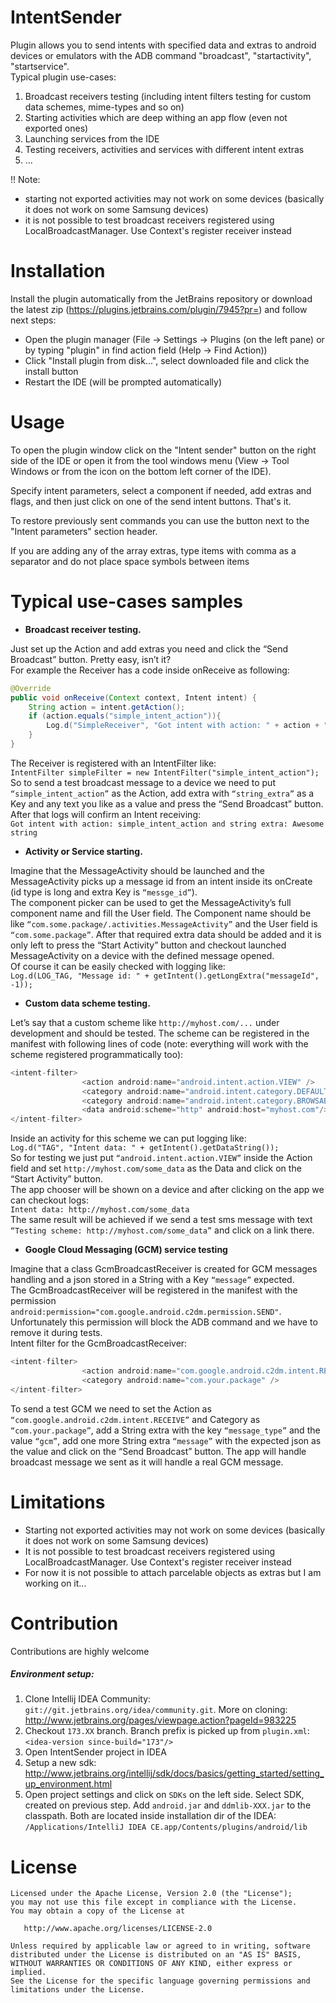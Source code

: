 IntentSender
=========
Plugin allows you to send intents with specified data and extras to android devices or emulators with the ADB command "broadcast", "startactivity", "startservice".  
Typical plugin use-cases:
 1. Broadcast receivers testing (including intent filters testing for custom data schemes, mime-types and so on)
 2. Starting activities which are deep withing an app flow (even not exported ones)
 3. Launching services from the IDE
 4. Testing receivers, activities and services with different intent extras
 5. ...

!! Note: 
  - starting not exported activities may not work on some devices (basically it does not work on some Samsung devices)
  - it is not possible to test broadcast receivers registered using LocalBroadcastManager. Use Context's register receiver instead

Installation
========
Install the plugin automatically from the JetBrains repository or download the latest zip (https://plugins.jetbrains.com/plugin/7945?pr=) and follow next steps:
- Open the plugin manager (File -> Settings -> Plugins (on the left pane) or by typing "plugin" in find action field (Help -> Find Action))
- Click "Install plugin from disk...", select downloaded file and click the install button
- Restart the IDE (will be prompted automatically)

Usage
========
To open the plugin window click on the "Intent sender" button on the right side of the IDE or open it from the tool windows menu (View -> Tool Windows or from the icon on the bottom left corner of the IDE).


Specify intent parameters, select a component if needed, add extras and flags, and then just click on one of the send intent buttons. That's it.


To restore previously sent commands you can use the button next to the "Intent parameters" section header.

If you are adding any of the array extras, type items with comma as a separator and do not place space symbols between items

Typical use-cases samples
========

* <b>Broadcast receiver testing.</b>


Just set up the Action and add extras you need and click the “Send Broadcast” button. Pretty easy, isn’t it?  
For example the Receiver has a code inside onReceive as following:  
```java
@Override
public void onReceive(Context context, Intent intent) {
	String action = intent.getAction();
	if (action.equals("simple_intent_action")){
		Log.d("SimpleReceiver", "Got intent with action: " + action + " and string extra: " + intent.getStringExtra("string_extra"));
	}
}
```
The Receiver is registered with an IntentFilter like:  
`IntentFilter simpleFilter = new IntentFilter("simple_intent_action");`  
So to send a test broadcast message to a device we need to put `“simple_intent_action”` as the Action, add extra with `“string_extra”` as a Key and any text you like as a value and press the “Send Broadcast” button. After that logs will confirm an Intent receiving:  
`Got intent with action: simple_intent_action and string extra: Awesome string`


* <b>Activity or Service starting.</b>


Imagine that the MessageActivity should be launched and the MessageActivity picks up a message id from an intent inside its onCreate (id type is long and extra Key is `“messge_id”`).  
The component picker can be used to get the MessageActivity’s full component name and fill the User field. The Component name should be like `“com.some.package/.activities.MessageActivity”` and the User field is `“com.some.package”`. After that required extra data should be added and it is only left to press the “Start Activity” button and checkout launched MessageActivity on a device with the defined message opened.  
Of course it can be easily checked with logging like:  
`Log.d(LOG_TAG, "Message id: " + getIntent().getLongExtra("messageId", -1));`


* <b>Custom data scheme testing.</b>


Let’s say that a custom scheme like `http://myhost.com/...` under development and should be tested.
The scheme can be registered in the manifest with following lines of code (note: everything will work with the scheme registered programmatically too):
```java
<intent-filter>
                <action android:name="android.intent.action.VIEW" />
                <category android:name="android.intent.category.DEFAULT" />
                <category android:name="android.intent.category.BROWSABLE" />
                <data android:scheme="http" android:host="myhost.com"/>
</intent-filter>
```
Inside an activity for this scheme we can put logging like:  
`Log.d("TAG", "Intent data: " + getIntent().getDataString());`  
So for testing we just put `“android.intent.action.VIEW”` inside the Action field and set `http://myhost.com/some_data` as the Data and click on the “Start Activity” button.  
The app chooser will be shown on a device and after clicking on the app we can checkout logs:  
`Intent data: http://myhost.com/some_data`  
The same result will be achieved if we send a test sms message with text `“Testing scheme: http://myhost.com/some_data”` and click on a link there.  


* <b>Google Cloud Messaging (GCM) service testing</b>


Imagine that a class GcmBroadcastReceiver is created for GCM messages handling and a json stored in a String with a Key `“message”` expected.  
The GcmBroadcastReceiver will be registered in the manifest with the permission `android:permission="com.google.android.c2dm.permission.SEND"`. Unfortunately this permission will block the ADB command and we have to remove it during tests.  
Intent filter for the GcmBroadcastReceiver:  
```java
<intent-filter>
                <action android:name="com.google.android.c2dm.intent.RECEIVE" />
                <category android:name="com.your.package" />
</intent-filter>
```
To send a test GCM we need to set the Action as `“com.google.android.c2dm.intent.RECEIVE”` and Category as `“com.your.package”`, add a String extra with the key `“message_type”` and the value `“gcm”`, add one more String extra `“message”` with the expected json as the value and click on the “Send Broadcast” button. The app will handle broadcast message we sent as it will handle a real GCM message.  

Limitations
========
  + Starting not exported activities may not work on some devices (basically it does not work on some Samsung devices)
  + It is not possible to test broadcast receivers registered using LocalBroadcastManager. Use Context's register receiver instead
  + For now it is not possible to attach parcelable objects as extras but I am working on it...

Contribution
========
Contributions are highly welcome

##### Environment setup:
1. Clone Intellij IDEA Community: `git://git.jetbrains.org/idea/community.git`. More on cloning: http://www.jetbrains.org/pages/viewpage.action?pageId=983225
2. Checkout `173.XX` branch. Branch prefix is picked up from `plugin.xml`: `<idea-version since-build="173"/>`
3. Open IntentSender project in IDEA
4. Setup a new sdk: http://www.jetbrains.org/intellij/sdk/docs/basics/getting_started/setting_up_environment.html
5. Open project settings and click on `SDKs` on the left side. Select SDK, created on previous step. Add `android.jar` and `ddmlib-XXX.jar` to the classpath. Both are located inside installation dir of the IDEA: `/Applications/IntelliJ IDEA CE.app/Contents/plugins/android/lib`    

License
=======

    Licensed under the Apache License, Version 2.0 (the "License");
    you may not use this file except in compliance with the License.
    You may obtain a copy of the License at

       http://www.apache.org/licenses/LICENSE-2.0

    Unless required by applicable law or agreed to in writing, software
    distributed under the License is distributed on an "AS IS" BASIS,
    WITHOUT WARRANTIES OR CONDITIONS OF ANY KIND, either express or implied.
    See the License for the specific language governing permissions and
    limitations under the License.

